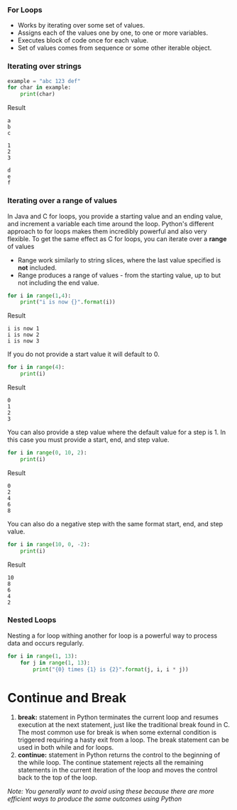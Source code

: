 ### For Loops
* Works by iterating over some set of values.
* Assigns each of the values one by one, to one or more variables.
* Executes block of code once for each value.
* Set of values comes from sequence or some other iterable object.

### Iterating over strings
```python
example = "abc 123 def"
for char in example:
    print(char)
```
Result
```
a
b
c

1
2
3

d
e
f
```

### Iterating over a range of values
In Java and C for loops, you provide a starting value and an ending value, and increment a variable each time around the loop.
Python's different approach to for loops makes them incredibly powerful and also very flexible.
To get the same effect as C for loops, you can iterate over a **range** of values

* Range work similarly to string slices, where the last value specified is **not** included.
* Range produces a range of values - from the starting value, up to but not including the end value.

```python
for i in range(1,4):
	print("i is now {}".format(i))
```
Result
```
i is now 1
i is now 2
i is now 3
```
If you do not provide a start value it will default to 0. 
```python
for i in range(4):
    print(i)
```
Result
```
0
1
2
3
```
You can also provide a step value where the default value for a step is 1. In this case you must provide a start, end, and step value.
````python
for i in range(0, 10, 2):
    print(i)
````
Result
```
0
2
4
6
8
```
You can also do a negative step with the same format start, end, and step value.
````python
for i in range(10, 0, -2):
    print(i)
````
Result
```
10
8
6
4
2
```

### Nested Loops
Nesting a for loop withing another for loop is a powerful way to process data and occurs regularly.
```python
for i in range(1, 13):
	for j in range(1, 13):
		print("{0} times {1} is {2}".format(j, i, i * j))
```

# Continue and Break
1. **break:** statement in Python terminates the current loop and resumes execution at the next statement, 
  just like the traditional break found in C. The most common use for break is when some external condition is triggered requiring a hasty exit from a loop. 
  The break statement can be used in both while and for loops.
2. **continue:** statement in Python returns the control to the beginning of the while loop. The continue statement rejects all the remaining statements in 
  the current iteration of the loop and moves the control back to the top of the loop. 
   
*Note: You generally want to avoid using these because there are more efficient ways to produce the same outcomes using Python*